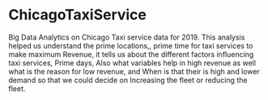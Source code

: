 # ChicagoTaxiService
 Big Data Analytics on Chicago Taxi service data for 2019. This analysis helped us understand the prime locations,, prime time for taxi services to make maximum Revenue, it tells us about the different factors influencing taxi services, Prime days, Also what variables help in high revenue as well what is the reason for low revenue, and When is that their is high and lower demand so that we could decide on Increasing the fleet or reducing the fleet.
